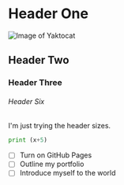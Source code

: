 # Header One
![Image of Yaktocat](https://octodex.github.com/images/yaktocat.png)

## Header Two

### Header Three

###### Header Six

I'm just trying the header sizes.

``` python
print (x+5)
```

- [ ] Turn on GitHub Pages
- [ ] Outline my portfolio
- [ ] Introduce myself to the world
